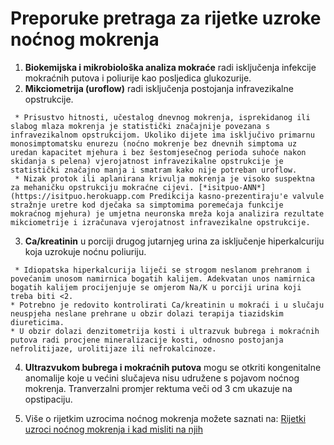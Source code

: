 # Preporuke pretraga za rijetke uzroke noćnog mokrenja

   1. **Biokemijska i mikrobiološka analiza mokraće** radi isključenja infekcije mokraćnih putova i poliurije kao posljedica glukozurije.  
   2. **Mikciometrija (uroflow)** radi isključenja postojanja infravezikalne opstrukcije.  

     * Prisustvo hitnosti, učestalog dnevnog mokrenja, isprekidanog ili slabog mlaza mokrenja je statistički značajnije povezana s infravezikalnom opstrukcijom. Ukoliko dijete ima isključivo primarnu monosimptomatsku enurezu (noćno mokrenje bez dnevnih simptoma uz uredan kapacitet mjehura i bez šestomjesečnog perioda suhoće nakon skidanja s pelena) vjerojatnost infravezikalne opstrukcije je statistički značajno manja i smatram kako nije potreban uroflow.  
     * Nizak protok ili aplanirana krivulja mokrenja je visoko suspektna za mehaničku opstrukciju mokraćne cijevi. [*isitpuo-ANN*](https://isitpuo.herokuapp.com Predikcija kasno-prezentiraju'e valvule stražnje uretre kod dječaka sa simptomima poremećaja funkcije mokraćnog mjehura) je umjetna neuronska mreža koja analizira rezultate mikciometrije i izračunava vjerojatnost infravezikalne opstrukcije.  

   3. **Ca/kreatinin** u porciji drugog jutarnjeg urina za isključenje hiperkalcuriju koja uzrokuje noćnu poliuriju.  
   
     * Idiopatska hiperkalcurija liječi se strogom neslanom prehranom i povećanim unosom namirnica bogatih kalijem. Adekvatan unos namirnica bogatih kalijem procijenjuje se omjerom Na/K u porciji urina koji treba biti <2. 
    * Potrebno je redovito kontrolirati Ca/kreatinin u mokraći i u slučaju neuspjeha neslane prehrane u obzir dolazi terapija tiazidskim diureticima. 
    * U obzir dolazi denzitometrija kosti i ultrazvuk bubrega i mokraćnih putova radi procjene mineralizacije kosti, odnosno postojanja nefrolitijaze, urolitijaze ili nefrokalcinoze.  
  
   4. **Ultrazvukom bubrega i mokraćnih putova** mogu se otkriti kongenitalne anomalije koje u većini slučajeva nisu udružene s pojavom noćnog mokrenja. Tranverzalni promjer rektuma veči od 3 cm ukazuje na opstipaciju.
   
   5. Više o rijetkim uzrocima noćnog mokrenja možete saznati na: [Rijetki uzroci noćnog mokrenja i kad misliti na njih](https://budisuh.eu/rijetki-uzroci-nocnog-mokrenja/)